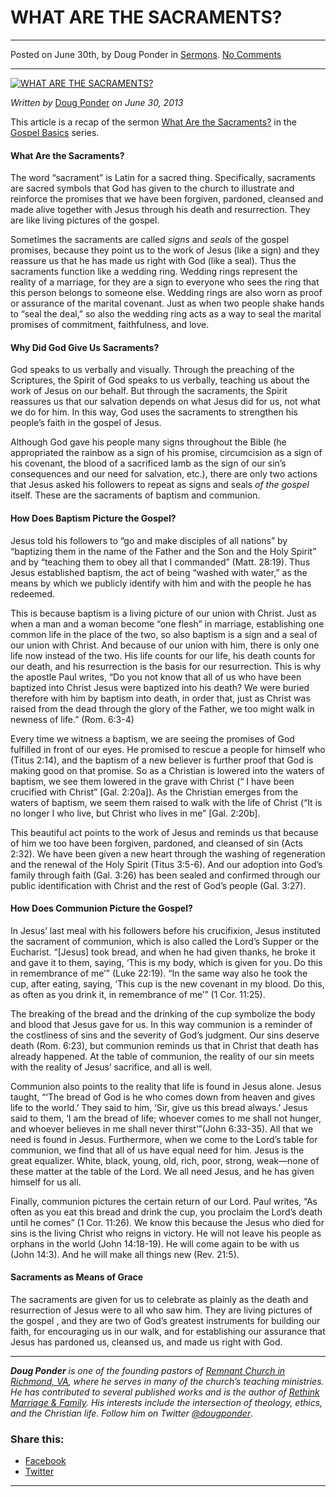 WHAT ARE THE SACRAMENTS?
========================

* * *

Posted on June 30th, by Doug Ponder in [Sermons](http://www.remnantresource.org/category/sermons/). [No Comments](http://www.remnantresource.org/what-are-the-sacraments/#respond)

* * *

[![WHAT ARE THE SACRAMENTS?](http://www.remnantresource.org/wp-content/uploads/2013/06/What_are_sacraments.jpg)](http://www.remnantresource.org/wp-content/uploads/2013/06/What_are_sacraments.jpg)  

_Written by_ [Doug Ponder](http://www.remnantresource.org/author/doug-ponder/ "Posts by Doug Ponder") _on June 30, 2013_

This article is a recap of the sermon [What Are the Sacraments?](http://www.remnantrichmond.org/sermon/what-are-the-sacraments/) in the [Gospel Basics](http://www.remnantrichmond.org/gospel-basics/) series.

#### What Are the Sacraments?

The word “sacrament” is Latin for a sacred thing. Specifically, sacraments are sacred symbols that God has given to the church to illustrate and reinforce the promises that we have been forgiven, pardoned, cleansed and made alive together with Jesus through his death and resurrection. They are like living pictures of the gospel.

Sometimes the sacraments are called _signs_ and _seals_ of the gospel promises, because they point us to the work of Jesus (like a sign) and they reassure us that he has made us right with God (like a seal). Thus the sacraments function like a wedding ring. Wedding rings represent the reality of a marriage, for they are a sign to everyone who sees the ring that this person belongs to someone else. Wedding rings are also worn as proof or assurance of the marital covenant. Just as when two people shake hands to “seal the deal,” so also the wedding ring acts as a way to seal the marital promises of commitment, faithfulness, and love.

#### **Why Did God Give Us Sacraments?**

God speaks to us verbally and visually. Through the preaching of the Scriptures, the Spirit of God speaks to us verbally, teaching us about the work of Jesus on our behalf. But through the sacraments, the Spirit reassures us that our salvation depends on what Jesus did for us, not what we do for him. In this way, God uses the sacraments to strengthen his people’s faith in the gospel of Jesus.

Although God gave his people many signs throughout the Bible (he appropriated the rainbow as a sign of his promise, circumcision as a sign of his covenant, the blood of a sacrificed lamb as the sign of our sin’s consequences and our need for salvation, etc.), there are only two actions that Jesus asked his followers to repeat as signs and seals _of the gospel_ itself. These are the sacraments of baptism and communion.

#### **How Does Baptism Picture the Gospel?**

Jesus told his followers to “go and make disciples of all nations” by “baptizing them in the name of the Father and the Son and the Holy Spirit” and by “teaching them to obey all that I commanded” (Matt. 28:19). Thus Jesus established baptism, the act of being “washed with water,” as the means by which we publicly identify with him and with the people he has redeemed.

This is because baptism is a living picture of our union with Christ. Just as when a man and a woman become “one flesh” in marriage, establishing one common life in the place of the two, so also baptism is a sign and a seal of our union with Christ. And because of our union with him, there is only one life now instead of the two. His life counts for our life, his death counts for our death, and his resurrection is the basis for our resurrection. This is why the apostle Paul writes, “Do you not know that all of us who have been baptized into Christ Jesus were baptized into his death? We were buried therefore with him by baptism into death, in order that, just as Christ was raised from the dead through the glory of the Father, we too might walk in newness of life.” (Rom. 6:3-4)

Every time we witness a baptism, we are seeing the promises of God fulfilled in front of our eyes. He promised to rescue a people for himself who (Titus 2:14), and the baptism of a new believer is further proof that God is making good on that promise. So as a Christian is lowered into the waters of baptism, we see them lowered in the grave with Christ (“ I have been crucified with Christ” \[Gal. 2:20a\]). As the Christian emerges from the waters of baptism, we seem them raised to walk with the life of Christ (“It is no longer I who live, but Christ who lives in me” \[Gal. 2:20b\].

This beautiful act points to the work of Jesus and reminds us that because of him we too have been forgiven, pardoned, and cleansed of sin (Acts 2:32). We have been given a new heart through the washing of regeneration and the renewal of the Holy Spirit (Titus 3:5-6). And our adoption into God’s family through faith (Gal. 3:26) has been sealed and confirmed through our public identification with Christ and the rest of God’s people (Gal. 3:27).

#### **How Does Communion Picture the Gospel?**

In Jesus’ last meal with his followers before his crucifixion, Jesus instituted the sacrament of communion, which is also called the Lord’s Supper or the Eucharist. “\[Jesus\] took bread, and when he had given thanks, he broke it and gave it to them, saying, ‘This is my body, which is given for you. Do this in remembrance of me’” (Luke 22:19). “In the same way also he took the cup, after eating, saying, ‘This cup is the new covenant in my blood. Do this, as often as you drink it, in remembrance of me’” (1 Cor. 11:25).

The breaking of the bread and the drinking of the cup symbolize the body and blood that Jesus gave for us. In this way communion is a reminder of the costliness of sins and the severity of God’s judgment. Our sins deserve death (Rom. 6:23), but communion reminds us that in Christ that death has already happened. At the table of communion, the reality of our sin meets with the reality of Jesus’ sacrifice, and all is well.

Communion also points to the reality that life is found in Jesus alone. Jesus taught, “‘The bread of God is he who comes down from heaven and gives life to the world.’ They said to him, ‘Sir, give us this bread always.’ Jesus said to them, ‘I am the bread of life; whoever comes to me shall not hunger, and whoever believes in me shall never thirst’”(John 6:33-35). All that we need is found in Jesus. Furthermore, when we come to the Lord’s table for communion, we find that all of us have equal need for him. Jesus is the great equalizer. White, black, young, old, rich, poor, strong, weak—none of these matter at the table of the Lord. We all need Jesus, and he has given himself for us all.

Finally, communion pictures the certain return of our Lord. Paul writes, “As often as you eat this bread and drink the cup, you proclaim the Lord’s death until he comes” (1 Cor. 11:26). We know this because the Jesus who died for sins is the living Christ who reigns in victory. He will not leave his people as orphans in the world (John 14:18-19). He will come again to be with us (John 14:3). And he will make all things new (Rev. 21:5).

#### **Sacraments as Means of Grace**

The sacraments are given for us to celebrate as plainly as the death and resurrection of Jesus were to all who saw him. They are living pictures of the gospel , and they are two of God’s greatest instruments for building our faith, for encouraging us in our walk, and for establishing our assurance that Jesus has pardoned us, cleansed us, and made us right with God.

* * *

_**Doug Ponder** is one of the founding pastors of [Remnant Church in Richmond, VA](http://www.remnantrichmond.org/), where he serves in many of the church’s teaching ministries. He has contributed to several published works and is the author of [Rethink Marriage & Family](http://www.remnantrichmond.org/mediafiles/uploaded/r/0e1604567_rethink-marriage-and-family-ebook.pdf). His interests include the intersection of theology, ethics, and the Christian life. Follow him on Twitter [@dougponder](https://twitter.com/dougponder)_.

### Share this:

*   [Facebook](http://www.remnantresource.org/what-are-the-sacraments/?share=facebook "Click to share on Facebook")
*   [Twitter](http://www.remnantresource.org/what-are-the-sacraments/?share=twitter "Click to share on Twitter")

  

* * *
